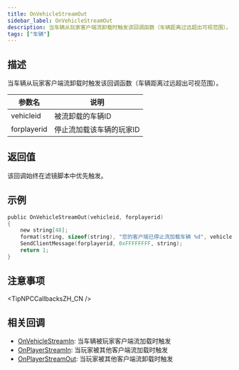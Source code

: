 ```yaml
---
title: OnVehicleStreamOut
sidebar_label: OnVehicleStreamOut
description: 当车辆从玩家客户端流卸载时触发该回调函数（车辆距离过远超出可视范围）。
tags: ["车辆"]
---
```


## 描述

当车辆从玩家客户端流卸载时触发该回调函数（车辆距离过远超出可视范围）。

| 参数名      | 说明                     |
| ----------- | ------------------------ |
| vehicleid   | 被流卸载的车辆ID         |
| forplayerid | 停止流加载该车辆的玩家ID |

## 返回值

该回调始终在滤镜脚本中优先触发。

## 示例

```c
public OnVehicleStreamOut(vehicleid, forplayerid)
{
    new string[48];
    format(string, sizeof(string), "您的客户端已停止流加载车辆 %d", vehicleid);
    SendClientMessage(forplayerid, 0xFFFFFFFF, string);
    return 1;
}
```

## 注意事项

<TipNPCCallbacksZH_CN />

## 相关回调

- [OnVehicleStreamIn](OnVehicleStreamIn): 当车辆被玩家客户端流加载时触发
- [OnPlayerStreamIn](OnPlayerStreamIn): 当玩家被其他客户端流加载时触发
- [OnPlayerStreamOut](OnPlayerStreamOut): 当玩家被其他客户端流卸载时触发
